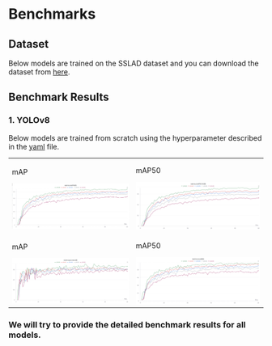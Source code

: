 # Benchmarks

## Dataset 

Below models are trained on the SSLAD dataset and you can download the dataset from [here](https://soda-2d.github.io/).

## Benchmark Results

### 1. YOLOv8

Below models are trained from scratch using the hyperparameter described in the [yaml](https://github.com/myatthukyaw/detnets/blob/main/configs/yolo.yml) file. 

<table>
  <tr>
    <td><p>mAP</p><img src="docs/yolov8-mAP50.png" alt="mAP50" style="width: 100%; max-width: 1000px;"/></td>
    <td><p>mAP50</p><img src="docs/yolov8-mAP50-95.png" alt="mAP50-95" style="width: 100%; max-width: 1000px;"/></td>
  </tr>
  <tr>
    <td><p>mAP</p><img src="docs/yolov8-precision.png" alt="Precision" style="width: 100%; max-width: 1000px;"/></td>
    <td><p>mAP50</p><img src="docs/yolov8-recall.png" alt="Recall" style="width: 100%; max-width: 1000px;"/></td>
  </tr>
  <tr>
    
  </tr>
</table>

### We will try to provide the detailed benchmark results for all models.
